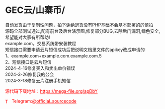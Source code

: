 # GEC云/山寨币/

自动发货由于复制性问题，拍下谢绝退货没有PHP基础不会基本部署的的慎拍<br>源码全部测试通过,配有前台及后台演示图,修复部分BUG,去除后门漏洞,绿色安全,希望能对大家有所帮助!<br>example.com，交易系统带安装教程<br>短信接口需要申请云片短信成功后把说明文档里文件的apikey改成申请的<br>1、example.com+example.com.example.com.5<br>2、短信接口是云片短信<br>2024-4-16修复买入和卖出单价错误<br>2024-3-26修复我的公会<br>2024-3-18修复云片注册手机短信<br>


<p style="color: red;">源代码下载地址：<a href="https://mega-file.org/apDbY" style="color: red;">https://mega-file.org/apDbY</a></p><p style="color: red;"><img src="https://cdn-icons-png.flaticon.com/512/2111/2111646.png" alt="Telegram Icon" style="width: 16px; vertical-align: middle; margin-right: 5px;">Telegram:<a href="https://t.me/official_sourcecode" style="color: red;">@official_sourcecode</a></p>